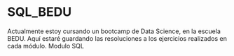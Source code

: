 # SQL_BEDU
Actualmente estoy cursando un bootcamp de Data Science, en la escuela BEDU.
Aquí estaré guardando las resoluciones a los ejercicios realizados en cada módulo.
Modulo SQL
